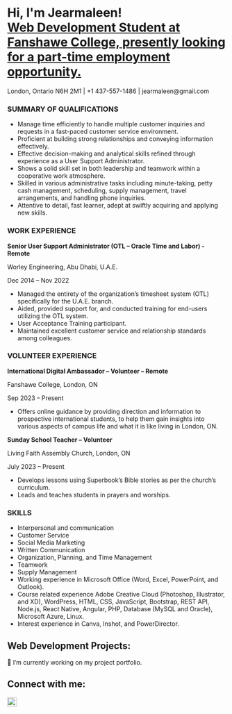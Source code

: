 <h1>Hi, I'm Jearmaleen! <br/><a href="https://jbbergonio.github.io">Web Development Student at Fanshawe College, presently looking for a part-time employment opportunity.</a></h1>
<p>London, Ontario N6H 2M1 | +1 437-557-1486 | jearmaleen@gmail.com</p>

<h3>SUMMARY OF QUALIFICATIONS</h3>

<ul>
<li>Manage time efficiently to handle multiple customer inquiries and requests in a fast-paced customer service environment.</li>
<li>Proficient at building strong relationships and conveying information effectively.</li>
<li>Effective decision-making and analytical skills refined through experience as a User Support Administrator.</li>
<li>Shows a solid skill set in both leadership and teamwork within a cooperative work atmosphere.</li>
<li>Skilled in various administrative tasks including minute-taking, petty cash management, scheduling, supply management, travel arrangements, and handling phone inquiries.</li>
<li>Attentive to detail, fast learner, adept at swiftly acquiring and applying new skills.</li>
</ul>

<h3>WORK EXPERIENCE</h3>
<p><strong>Senior User Support Administrator (OTL – Oracle Time and Labor) - Remote</strong></p>
<p>Worley Engineering, Abu Dhabi, U.A.E.</p>
<p>Dec 2014 – Nov 2022</p>
<ul>
<li>Managed the entirety of the organization’s timesheet system (OTL) specifically for the U.A.E. branch.</li>
<li>Aided, provided support for, and conducted training for end-users utilizing the OTL system.</li>
<li>User Acceptance Training participant.</li>
<li>Maintained excellent customer service and relationship standards among colleagues.</li>
</ul>

<h3>VOLUNTEER EXPERIENCE</h3>
<p><strong>International Digital Ambassador – Volunteer – Remote</strong></p>
<p>Fanshawe College, London, ON</p>
<p>Sep 2023 – Present</p>
<ul>
  <li>
    Offers online guidance by providing direction and information to prospective international students, to help them gain insights into various aspects of campus life and what it is like living in London, ON.
  </li>
</ul>

<p><strong>Sunday School Teacher – Volunteer</strong></p>
<p>Living Faith Assembly Church, London, ON</p>
<p>July 2023 – Present</p>
<ul>
  <li>
    Develops lessons using Superbook’s Bible stories as per the church’s curriculum.
  </li>
  <li>
    Leads and teaches students in prayers and worships.
  </li>
</ul>

<h3>SKILLS</h3>
<ul>
  <li>
    Interpersonal and communication
  </li>
  <li>
    Customer Service
  </li>
  <li>
    Social Media Marketing
  </li>
  <li>
    Written Communication
  </li>
  <li>
    Organization, Planning, and Time Management
  </li>
  <li>
    Teamwork
  </li>
  <li>
    Supply Management
  </li>
  <li>
    Working experience in Microsoft Office (Word, Excel, PowerPoint, and Outlook).
  </li>
  <li>
    Course related experience Adobe Creative Cloud (Photoshop, Illustrator, and XD), WordPress, HTML, CSS, JavaScript, Bootstrap, REST API, Node.js, React Native, Angular, PHP, Database (MySQL and Oracle), Microsoft Azure, Linux.
  </li>
  <li>
    Interest experience in Canva, Inshot, and PowerDirector.
  </li>
</ul>


<h2>Web Development Projects:</h2>
🔭 I’m currently working on my project portfolio.

<h2>Connect with me:</h2>


[<img align="left" alt="Jearmaleen Bergonio | LinkedIn" width="22px" src="https://cdn.jsdelivr.net/npm/simple-icons@v3/icons/linkedin.svg" />][linkedin]



[linkedin]: https://www.linkedin.com/in/jearmaleenbb

<!--
**joshmadakor1/joshmadakor1** is a ✨ _special_ ✨ repository because its `README.md` (this file) appears on your GitHub profile.

Here are some ideas to get you started:

- 🔭 I’m currently working on ...
- 🌱 I’m currently learning ...
- 👯 I’m looking to collaborate on ...
- 🤔 I’m looking for help with ...
- 💬 Ask me about ...
- 📫 How to reach me: ...
- 😄 Pronouns: ...
- ⚡ Fun fact: ...
-->
